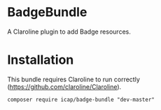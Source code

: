 BadgeBundle
==========

A Claroline plugin to add Badge resources.

Installation
============

This bundle requires Claroline to run correctly (https://github.com/claroline/Claroline).

`composer require icap/badge-bundle "dev-master"`